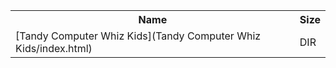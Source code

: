 <table>
<tr><th>Name</th><th>Size</th></tr>
<tr><td>[Tandy Computer Whiz Kids](Tandy Computer Whiz Kids/index.html)</td><td>DIR</td></tr>
</table>

